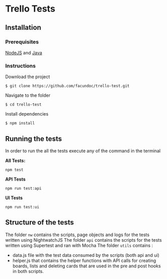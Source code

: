 # Trello Tests


## Installation
### Prerequisites 
[NodeJS](https://nodejs.org/en/download/package-manager/) and [Java](https://www.java.com/en/download/)
### Instructions
Download the project

`$ git clone https://github.com/facundoc/trello-test.git`

Navigate to the folder

`$ cd trello-test `

Install dependencies

`$ npm install`



## Running the tests

In order to run the all the tests execute any of the command in the terminal

**All Tests:**

`npm test`

**API Tests**

`npm run test:api`

**UI Tests**

`npm run test:ui`


## Structure of the tests

The folder `nw` contains the scripts, page objects and logs for the tests written using NightwatchJS
The folder `api` contains the scripts for the tests written using Supertest and ran with Mocha
The folder `utils` contains :

 - data.js file with the test data consumed by the scripts (both api and ui) 
 - helper.js that contains the helper functions with API calls for creating boards, lists and deleting cards that are used in the pre and post hooks in  both scripts.

 

